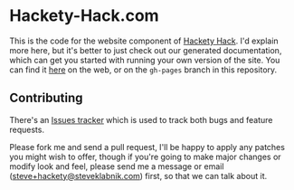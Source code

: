 # Hackety-Hack.com

This is the code for the website component of [Hackety Hack](http://hackety-hack.com). I'd explain more here, but it's better to just check out our generated documentation, which can get you started with running your own version of the site. You can find it [here](http://hacketyhack.github.com/hackety-hack.com/hackety.html) on the web, or on the `gh-pages` branch in this repository.

## Contributing

There's an [Issues tracker](http://github.com/hacketyhack/hackety-hack.com/issues) which is used to track both bugs and feature requests.

Please fork me and send a pull request, I'll be happy to apply any patches you might wish to offer, though if you're going to make major changes or modify look and feel, please send me a message or email (steve+hackety@steveklabnik.com) first, so that we can talk about it.
